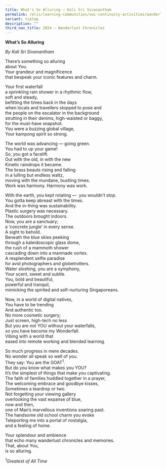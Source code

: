 ```yaml
---
title: What's So Alluring – Kali Sri Sivanantham
permalink: /elis/learning-communities/swi-continuity-activities/wanderlust-chronicles/kali-sri-sivanantham/
variant: tiptap
description: ""
third_nav_title: 2024 – Wanderlust Chronicles
---
```

<p><strong>What’s So Alluring</strong>
</p>
<p><em>By Kali Sri Sivanantham</em>
<br>
</p>
<p>There’s something so alluring&nbsp;
<br>about You.
<br>Your grandeur and magnificence
<br>that bespeak your iconic features and charm.</p>
<p></p>
<p>Your first waterfall
<br>a sprinkling rain shower in a rhythmic flow,
<br>soft and steady,
<br>befitting the times back in the days
<br>when locals and travellers stopped to pose and
<br>the people on the escalator in the background
<br>strutting in their denims, high-waisted or baggy,
<br>for the must-have snapshot.
<br>You were a buzzing global village,
<br>Your kampong spirit so strong.</p>
<p></p>
<p>The world was advancing — going green.&nbsp;
<br>You had to up your game!
<br>So, you got a facelift.
<br>Out with the old, in with the new
<br>Kinetic raindrops it became.
<br>The brass beauts rising and falling
<br>in a lulling but endless waltz,
<br>moving with the mundane, bustling times.
<br>Work was harmony. Harmony was work.
<br>
</p>
<p>With the earth, you kept rotating —&nbsp; you wouldn’t stop.
<br>You gotta keep abreast with the times.
<br>And the in-thing was sustainability.
<br>Plastic surgery was necessary.
<br>The outdoors brought indoors.
<br>Now, you are a sanctuary;&nbsp;
<br>a ‘concrete jungle’ in every sense.
<br>A sight to behold.&nbsp;
<br>Beneath the blue skies peeking&nbsp;
<br>through a kaleidoscopic glass dome,
<br>the rush of a mammoth shower&nbsp;
<br>cascading down into a manmade vortex.
<br>A resplendent selfie paradise&nbsp;
<br>for avid photographers and globetrotters.
<br>Water sloshing, you are a symphony,
<br>Your scent, sweet and subtle.
<br>You, bold and beautiful,&nbsp;
<br>powerful and tranquil,
<br>mimicking the spirited and self-nurturing Singaporeans.&nbsp;&nbsp;
<br>
</p>
<p>Now, in a world of digital natives,
<br>You have to be trending
<br>And authentic too.
<br>No more cosmetic surgery;&nbsp;
<br>Just screen, high-tech no less
<br>But you are not YOU without your waterfalls,
<br>so you have become my Wonderfall.
<br>Vibing with a world that&nbsp;
<br>eased into remote working and blended learning.
<br>
</p>
<p>So much progress in mere decades.
<br>No wonder all speak so well of you.
<br>They say: You are the GOAT<sup>1</sup>.
<br>But do you know what makes you YOU?
<br>It’s the simplest of things that make you captivating.
<br>The faith of families huddled together in a prayer,
<br>The welcoming embrace and goodbye kisses,
<br>Sometimes a teardrop or two.
<br>Not forgetting your viewing gallery
<br>overlooking the vast expanse of blue,
<br>now and then,&nbsp;
<br>one of Man’s marvellous inventions soaring past.
<br>The handsome old school charm you evoke
<br>Teleporting me into a portal of nostalgia,
<br>and a feeling of home.</p>
<p></p>
<p>Your splendour and ambience
<br>that echo many wanderlust chronicles and memories.
<br>That, about You,
<br>is so alluring.</p>
<p></p>
<p><em><sup>1</sup>Greatest of All Time</em>
</p>
<p>
<br>
</p>